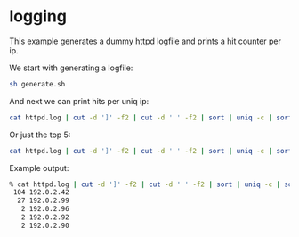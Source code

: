 # logging

This example generates a dummy httpd logfile and prints a hit counter per ip.

We start with generating a logfile:

```bash
sh generate.sh
```

And next we can print hits per uniq ip:

```bash
cat httpd.log | cut -d ']' -f2 | cut -d ' ' -f2 | sort | uniq -c | sort -nr
```

Or just the top 5:

```bash
cat httpd.log | cut -d ']' -f2 | cut -d ' ' -f2 | sort | uniq -c | sort -nr | head -n 5
```

Example output:

```bash
% cat httpd.log | cut -d ']' -f2 | cut -d ' ' -f2 | sort | uniq -c | sort -nr | head -n 5
 104 192.0.2.42
  27 192.0.2.99
   2 192.0.2.96
   2 192.0.2.92
   2 192.0.2.90
```

